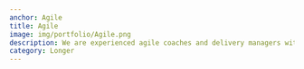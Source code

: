 ```yaml
---
anchor: Agile
title: Agile
image: img/portfolio/Agile.png
description: We are experienced agile coaches and delivery managers with experience across a wide range of methods. We have worked with SAFe, LeSS and DAD and have Certified Scrum Professionals within our ranks. We can work on short engagements where we review your current state covering mindsets/culture, organisation, processes and even tools. We are happy to do that with no strings attached but particularly enjoy where we can engage over the longer-term to have a much larger and sustainable influence, which can work well on a part-time basis. If you are new to agile, we are very happy to meet you for a coffee to share our thoughts and help you get started, no fees required!
category: Longer
---
```

